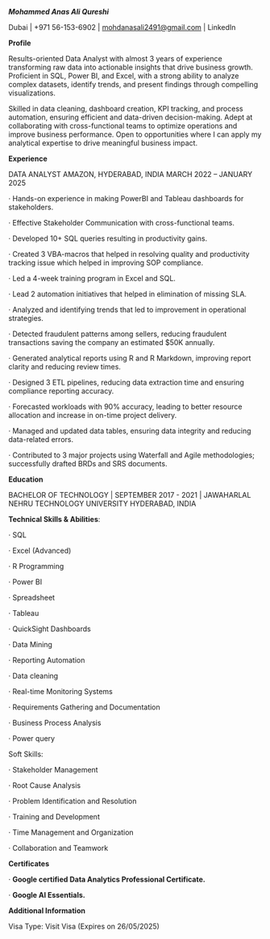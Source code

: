 ***Mohammed Anas Ali Qureshi***

Dubai | +971 56-153-6902 | mohdanasali2491@gmail.com | LinkedIn

**Profile**

Results-oriented Data Analyst with almost 3 years of experience transforming raw data into actionable insights that drive business growth. Proficient in SQL, Power BI, and Excel, with a strong ability to analyze complex datasets, identify trends, and present findings through compelling visualizations.

Skilled in data cleaning, dashboard creation, KPI tracking, and process automation, ensuring efficient and data-driven decision-making. Adept at collaborating with cross-functional teams to optimize operations and improve business performance.
Open to opportunities where I can apply my analytical expertise to drive meaningful business impact.

**Experience**

DATA ANALYST 
AMAZON, HYDERABAD, INDIA MARCH 2022 – JANUARY 2025

·	Hands-on experience in making PowerBI and Tableau dashboards for stakeholders.

·	Effective Stakeholder Communication with cross-functional teams.

·	Developed 10+ SQL queries resulting in productivity gains.

·	Created 3 VBA-macros that helped in resolving quality and productivity tracking issue which helped in improving SOP compliance.

·	Led a 4-week training program in Excel and SQL.

·	Lead 2 automation initiatives that helped in elimination of missing SLA.

·	Analyzed and identifying trends that led to improvement in operational strategies.

·	Detected fraudulent patterns among sellers, reducing fraudulent transactions saving the company an estimated $50K annually.

·	Generated analytical reports using R and R Markdown, improving report clarity and reducing review times.

·	Designed 3 ETL pipelines, reducing data extraction time and ensuring compliance reporting accuracy.

·	Forecasted workloads with 90% accuracy, leading to better resource allocation and increase in on-time project delivery.

·	Managed and updated data tables, ensuring data integrity and reducing data-related errors.

·	Contributed to 3 major projects using Waterfall and Agile methodologies; successfully drafted BRDs and SRS documents.



**Education**

BACHELOR OF TECHNOLOGY | SEPTEMBER 2017 - 2021 | 
JAWAHARLAL NEHRU TECHNOLOGY UNIVERSITY HYDERABAD, INDIA

**Technical Skills & Abilities**:

·	SQL 

·	Excel (Advanced) 

·	R Programming

·	Power BI

·	Spreadsheet

·	Tableau 

·	QuickSight Dashboards

·	Data Mining

·	Reporting Automation 

·	Data cleaning

·	Real-time Monitoring Systems 

·	Requirements Gathering and Documentation

·	Business Process Analysis

·	Power query	


Soft Skills:

·	Stakeholder Management

·	Root Cause Analysis

·	Problem Identification and Resolution

·	Training and Development

·	Time Management and Organization

·	Collaboration and Teamwork



**Certificates**

·	**Google certified Data Analytics Professional Certificate.**

·	**Google AI Essentials.**




**Additional Information**

Visa Type: Visit Visa (Expires on 26/05/2025)
